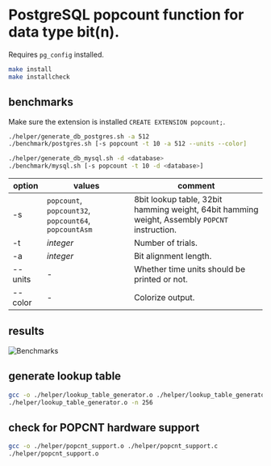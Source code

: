 # PostgreSQL popcount function for data type bit(n).
Requires `pg_config` installed.

```sh
make install
make installcheck
```

## benchmarks
Make sure the extension is installed `CREATE EXTENSION popcount;`.

```sh
./helper/generate_db_postgres.sh -a 512
./benchmark/postgres.sh [-s popcount -t 10 -a 512 --units --color]

./helper/generate_db_mysql.sh -d <database>
./benchmark/mysql.sh [-s popcount -t 10 -d <database>]
```

option | values | comment
--- | --- | ---
-s | `popcount`, `popcount32`, `popcount64`, `popcountAsm` | 8bit lookup table, 32bit hamming weight, 64bit hamming weight, Assembly `POPCNT` instruction.
-t | *integer* | Number of trials.
-a | *integer* | Bit alignment length.
--units | - | Whether time units should be printed or not.
--color | - | Colorize output.

## results
<img src="https://github.com/eschmar/postgresql-popcount/raw/master/img/graph.png" alt="Benchmarks" style="max-width:100%;">

## generate lookup table
```sh
gcc -o ./helper/lookup_table_generator.o ./helper/lookup_table_generator.c
./helper/lookup_table_generator.o -n 256
```

## check for POPCNT hardware support
```sh
gcc -o ./helper/popcnt_support.o ./helper/popcnt_support.c
./helper/popcnt_support.o
```
